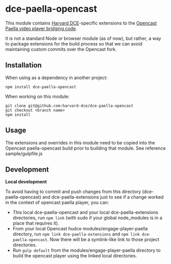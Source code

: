 dce-paella-opencast
=====================

This module contains [Harvard DCE](http://www.dce.harvard.edu/)-specific extensions to the [Opencast Paella video player bridging code](https://github.com/opencast/opencast/tree/develop/modules/engage-paella-player).

It is not a standard Node or browser module (as of now), but rather, a way to package extensions for the build process so that we can avoid maintaining custom commits over the Opencast fork.

Installation
------------

When using as a dependency in another project:

    npm install dce-paella-opencast

When working on this module:

    git clone git@github.com:harvard-dce/dce-paella-opencast
    git checkout <branch name>
    npm install

Usage
-----

The extensions and overrides in this module need to be copied into the Opencast paella-opencast build prior to building that module.
See reference sample/gulpfile.js 

Development
-----------

**Local development**

To avoid having to commit and push changes from this directory (dce-paella-opencast) and dce-paella-extensions just
to see if a change worked in the context of opencast paella player, you can:

- This local dce-paella-opencast and your local dce-paella-extensions directories, run `npm link` (with sudo if your global node_modules is in a place that requires it).
- From your local Opencast hudce modules/engage-player-paella directory, run `npm link dce-paella-extensions` and `npm link dce-paella-opencast`. Now there will be a symlink-like link to those project directories.
- Run `gulp default` from the modules/engage-player-paella directory to build the opencast player using the linked local directories.

